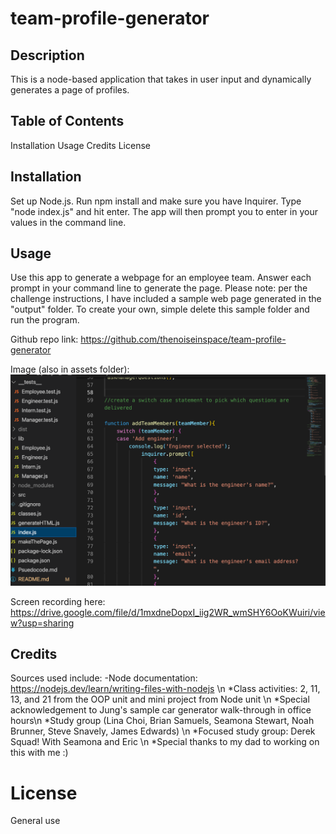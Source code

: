 # team-profile-generator

## Description

This is a node-based application that takes in user input and dynamically generates a page of profiles. 

## Table of Contents

Installation
Usage
Credits
License

## Installation

Set up Node.js. Run npm install and make sure you have Inquirer. Type "node index.js" and hit enter. The app will then prompt you to enter in your values in the command line.

## Usage

Use this app to generate a webpage for an employee team. Answer each prompt in your command line to generate the page. Please note: per the challenge instructions, I have included a sample web page generated in the "output" folder. To create your own, simple delete this sample folder and run the program. 

Github repo link: https://github.com/thenoiseinspace/team-profile-generator 

Image (also in assets folder): 
<img src="./assets/screenshot1.png">

Screen recording here: https://drive.google.com/file/d/1mxdneDopxI_iig2WR_wmSHY6OoKWuiri/view?usp=sharing

## Credits

Sources used include: -Node documentation: https://nodejs.dev/learn/writing-files-with-nodejs \n
*Class activities: 2, 11, 13, and 21 from the OOP unit and mini project from Node unit \n
*Special acknowledgement to Jung's sample car generator walk-through in office hours\n
*Study group (Lina Choi, Brian Samuels, Seamona Stewart, Noah Brunner, Steve Snavely, James Edwards) \n
*Focused study group: Derek Squad! With Seamona and Eric \n
*Special thanks to my dad to working on this with me :) 

# License

General use